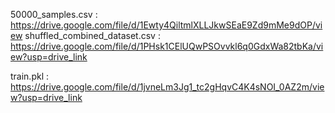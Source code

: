 50000_samples.csv : 
 https://drive.google.com/file/d/1Ewty4QiltmlXLLJkwSEaE9Zd9mMe9dOP/view
shuffled_combined_dataset.csv :
https://drive.google.com/file/d/1PHsk1CElUQwPSOvvkl6q0GdxWa82tbKa/view?usp=drive_link

train.pkl : 
https://drive.google.com/file/d/1jvneLm3Jg1_tc2gHqvC4K4sNOI_0AZ2m/view?usp=drive_link
